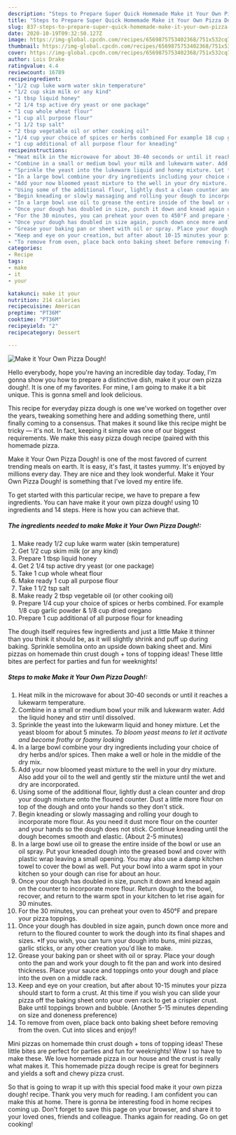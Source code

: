 ```yaml
---
description: "Steps to Prepare Super Quick Homemade Make it Your Own Pizza Dough!"
title: "Steps to Prepare Super Quick Homemade Make it Your Own Pizza Dough!"
slug: 837-steps-to-prepare-super-quick-homemade-make-it-your-own-pizza-dough
date: 2020-10-19T09:32:50.127Z
image: https://img-global.cpcdn.com/recipes/6569875753402368/751x532cq70/make-it-your-own-pizza-dough-recipe-main-photo.jpg
thumbnail: https://img-global.cpcdn.com/recipes/6569875753402368/751x532cq70/make-it-your-own-pizza-dough-recipe-main-photo.jpg
cover: https://img-global.cpcdn.com/recipes/6569875753402368/751x532cq70/make-it-your-own-pizza-dough-recipe-main-photo.jpg
author: Lois Drake
ratingvalue: 4.4
reviewcount: 16789
recipeingredient:
- "1/2 cup luke warm water skin temperature"
- "1/2 cup skim milk or any kind"
- "1 tbsp liquid honey"
- "2 1/4 tsp active dry yeast or one package"
- "1 cup whole wheat flour"
- "1 cup all purpose flour"
- "1 1/2 tsp salt"
- "2 tbsp vegetable oil or other cooking oil"
- "1/4 cup your choice of spices or herbs combined For example 18 cup garlic powder  18 cup dried oregano"
- "1 cup additional of all purpose flour for kneading"
recipeinstructions:
- "Heat milk in the microwave for about 30-40 seconds or until it reaches a lukewarm temperature."
- "Combine in a small or medium bowl your milk and lukewarm water. Add the liquid honey and stirr until dissolved."
- "Sprinkle the yeast into the lukewarm liquid and honey mixture. Let the yeast bloom for about 5 minutes. *To bloom yeast means to let it activate and become frothy or foamy looking*"
- "In a large bowl combine your dry ingredients including your choice of dry herbs and/or spices. Then make a well or hole in the middle of the dry mix."
- "Add your now bloomed yeast mixture to the well in your dry mixture. Also add your oil to the well and gently stir the mixture until the wet and dry are incorporated."
- "Using some of the additional flour, lightly dust a clean counter and drop your dough mixture onto the floured counter. Dust a little more flour on top of the dough and onto your hands so they don&#39;t stick."
- "Begin kneading or slowly massaging and rolling your dough to incorporate more flour. As you need it dust more flour on the counter and your hands so the dough does not stick. Continue kneading until the dough becomes smooth and elastic. (About 2-5 minutes)"
- "In a large bowl use oil to grease the entire inside of the bowl or use an oil spray. Put your kneaded dough into the greased bowl and cover with plastic wrap leaving a small opening. You may also use a damp kitchen towel to cover the bowl as well. Put your bowl into a warm spot in your kitchen so your dough can rise for about an hour."
- "Once your dough has doubled in size, punch it down and knead again on the counter to incorporate more flour. Return dough to the bowl, recover, and return to the warm spot in your kitchen to let rise again for 30 minutes."
- "For the 30 minutes, you can preheat your oven to 450°F and prepare your pizza toppings."
- "Once your dough has doubled in size again, punch down once more and return to the floured counter to work the dough into its final shapes and sizes. *If you wish, you can turn your dough into buns, mini pizzas, garlic sticks, or any other creation you&#39;d like to make."
- "Grease your baking pan or sheet with oil or spray. Place your dough onto the pan and work your dough to fit the pan and work into desired thickness. Place your sauce and toppings onto your dough and place into the oven on a middle rack."
- "Keep and eye on your creation, but after about 10-15 minutes your pizza should start to form a crust. At this time if you wish you can slide your pizza off the baking sheet onto your oven rack to get a crispier crust. Bake until toppings brown and bubble. (Another 5-15 minutes depending on size and doneness preference)"
- "To remove from oven, place back onto baking sheet before removing from the oven. Cut into slices and enjoy!!"
categories:
- Recipe
tags:
- make
- it
- your

katakunci: make it your 
nutrition: 214 calories
recipecuisine: American
preptime: "PT36M"
cooktime: "PT36M"
recipeyield: "2"
recipecategory: Dessert

---
```



![Make it Your Own Pizza Dough!](https://img-global.cpcdn.com/recipes/6569875753402368/751x532cq70/make-it-your-own-pizza-dough-recipe-main-photo.jpg)

Hello everybody, hope you're having an incredible day today. Today, I'm gonna show you how to prepare a distinctive dish, make it your own pizza dough!. It is one of my favorites. For mine, I am going to make it a bit unique. This is gonna smell and look delicious.

This recipe for everyday pizza dough is one we&#39;ve worked on together over the years, tweaking something here and adding something there, until finally coming to a consensus. That makes it sound like this recipe might be tricky — it&#39;s not. In fact, keeping it simple was one of our biggest requirements. We make this easy pizza dough recipe (paired with this homemade pizza.

Make it Your Own Pizza Dough! is one of the most favored of current trending meals on earth. It is easy, it's fast, it tastes yummy. It's enjoyed by millions every day. They are nice and they look wonderful. Make it Your Own Pizza Dough! is something that I've loved my entire life.


To get started with this particular recipe, we have to prepare a few ingredients. You can have make it your own pizza dough! using 10 ingredients and 14 steps. Here is how you can achieve that.

<!--inarticleads1-->

##### The ingredients needed to make Make it Your Own Pizza Dough!:

1. Make ready 1/2 cup luke warm water (skin temperature)
1. Get 1/2 cup skim milk (or any kind)
1. Prepare 1 tbsp liquid honey
1. Get 2 1/4 tsp active dry yeast (or one package)
1. Take 1 cup whole wheat flour
1. Make ready 1 cup all purpose flour
1. Take 1 1/2 tsp salt
1. Make ready 2 tbsp vegetable oil (or other cooking oil)
1. Prepare 1/4 cup your choice of spices or herbs combined. For example 1/8 cup garlic powder &amp; 1/8 cup dried oregano
1. Prepare 1 cup additional of all purpose flour for kneading


The dough itself requires few ingredients and just a little Make it thinner than you think it should be, as it will slightly shrink and puff up during baking. Sprinkle semolina onto an upside down baking sheet and. Mini pizzas on homemade thin crust dough + tons of topping ideas! These little bites are perfect for parties and fun for weeknights! 

<!--inarticleads2-->

##### Steps to make Make it Your Own Pizza Dough!:

1. Heat milk in the microwave for about 30-40 seconds or until it reaches a lukewarm temperature.
1. Combine in a small or medium bowl your milk and lukewarm water. Add the liquid honey and stirr until dissolved.
1. Sprinkle the yeast into the lukewarm liquid and honey mixture. Let the yeast bloom for about 5 minutes. *To bloom yeast means to let it activate and become frothy or foamy looking*
1. In a large bowl combine your dry ingredients including your choice of dry herbs and/or spices. Then make a well or hole in the middle of the dry mix.
1. Add your now bloomed yeast mixture to the well in your dry mixture. Also add your oil to the well and gently stir the mixture until the wet and dry are incorporated.
1. Using some of the additional flour, lightly dust a clean counter and drop your dough mixture onto the floured counter. Dust a little more flour on top of the dough and onto your hands so they don&#39;t stick.
1. Begin kneading or slowly massaging and rolling your dough to incorporate more flour. As you need it dust more flour on the counter and your hands so the dough does not stick. Continue kneading until the dough becomes smooth and elastic. (About 2-5 minutes)
1. In a large bowl use oil to grease the entire inside of the bowl or use an oil spray. Put your kneaded dough into the greased bowl and cover with plastic wrap leaving a small opening. You may also use a damp kitchen towel to cover the bowl as well. Put your bowl into a warm spot in your kitchen so your dough can rise for about an hour.
1. Once your dough has doubled in size, punch it down and knead again on the counter to incorporate more flour. Return dough to the bowl, recover, and return to the warm spot in your kitchen to let rise again for 30 minutes.
1. For the 30 minutes, you can preheat your oven to 450°F and prepare your pizza toppings.
1. Once your dough has doubled in size again, punch down once more and return to the floured counter to work the dough into its final shapes and sizes. *If you wish, you can turn your dough into buns, mini pizzas, garlic sticks, or any other creation you&#39;d like to make.
1. Grease your baking pan or sheet with oil or spray. Place your dough onto the pan and work your dough to fit the pan and work into desired thickness. Place your sauce and toppings onto your dough and place into the oven on a middle rack.
1. Keep and eye on your creation, but after about 10-15 minutes your pizza should start to form a crust. At this time if you wish you can slide your pizza off the baking sheet onto your oven rack to get a crispier crust. Bake until toppings brown and bubble. (Another 5-15 minutes depending on size and doneness preference)
1. To remove from oven, place back onto baking sheet before removing from the oven. Cut into slices and enjoy!!


Mini pizzas on homemade thin crust dough + tons of topping ideas! These little bites are perfect for parties and fun for weeknights! Wow I so have to make these. We love homemade pizza in our house and the crust is really what makes it. This homemade pizza dough recipe is great for beginners and yields a soft and chewy pizza crust. 

So that is going to wrap it up with this special food make it your own pizza dough! recipe. Thank you very much for reading. I am confident you can make this at home. There is gonna be interesting food in home recipes coming up. Don't forget to save this page on your browser, and share it to your loved ones, friends and colleague. Thanks again for reading. Go on get cooking!
